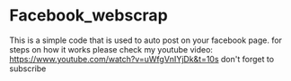 # Facebook_webscrap
This is a simple code that is used to auto post on your facebook page.
for steps on how it works please check my youtube video: https://www.youtube.com/watch?v=uWfgVnIYjDk&t=10s
don't forget to subscribe
